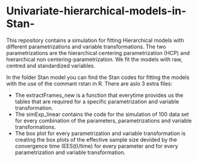 # Univariate-hierarchical-models-in-Stan-
This repository contains a simulation for fitting Hierarchical models with different parametrizations and variable transformations. The two parametrizations are the hierarchical centering parametrization (HCP) and hierarchical non centering-parametrization.  We fit the models with raw, centred and standardized variables. 

In the folder Stan model you can find the Stan codes for fitting the models with the use of the commant rstan in R. There are aslo 3 extra files:
* The extractFrames_new  is a function that everytime provides us the tables that are required for a specific parametrization and variable transformation.
* The simExp_linear contains the code for the simulation of 100 data set for every combination of the parameters, parametrizations and variable transformations.
* The box plot for every parametrization and variable transformation is creating the box plots of the effective sample size devided by the convergence time (EES(t)/time) for every parameter and for every parametrization and variable transformation.  
